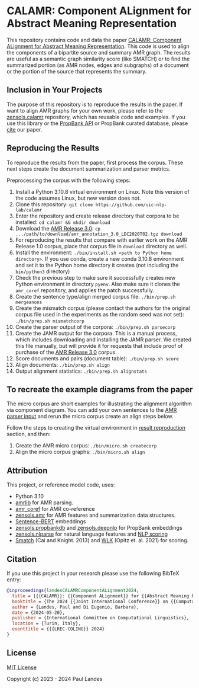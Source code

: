 # CALAMR: Component ALignment for Abstract Meaning Representation

This repository contains code and data the paper [CALAMR: Component ALignment
for Abstract Meaning Representation].  This code is used to align the
components of a bipartite source and summary AMR graph.  The results are useful
as a semantic graph similarity score (like SMATCH) or to find the summarized
portion (as AMR nodes, edges and subgraphs) of a document or the portion of the
source that represents the summary.


## Inclusion in Your Projects

The purpose of this repository is to reproduce the results in the paper.  If
want to align AMR graphs for your own work, please refer to the
[zensols.calamr] repository, which has reusable code and examples.  If you use
this library or the [PropBank API] or PropBank curated database, please
[cite](#citation) our paper.


## Reproducing the Results

To reproduce the results from the paper, first process the corpus.  These next
steps create the document summarization and parser metrics.

Preprocessing the corpus with the following steps:

1. Install a Python 3.10.8 virtual environment on Linux.  Note this version of
   the code assumes Linux, but new version does not.
1. Clone this repository: `git clone https://github.com/uic-nlp-lab/calamr`
1. Enter the repository and create release directory that corpora to be
   installed: `cd calamr && mkdir download`
1. Download the [AMR Release 3.0]:
   `cp .../path/to/download/amr_annotation_3.0_LDC2020T02.tgz download`
1. For reproducing the results that compare with earlier work on the AMR
   Release 1.0 corpus, place that corpus file in `download` directory as well.
1. Install the environment: `./bin/install.sh <path to Python home directory>`.
   If you use conda, create a new conda 3.10.8 environment and set it to the
   Python home directory it creates (not including the `bin/python3` directory)
1. Check the previous step to make sure it successfully creates new Python
   environment in directory `pyenv`.  Also make sure it clones the `amr_coref`
   repository, and applies the patch successfully.
1. Create the sentence type/align merged corpus file:
   `./bin/prep.sh mergeanons`
1. Create the mismatch corpus (please contact the authors for the original
   corpus file used in the experiments as the random seed was not set):
   `./bin/prep.sh mismatchcorp`
1. Create the parser output of the corpora: `./bin/prep.sh parsecorp`
1. Create the JAMR output for the corpora.  This is a manual process, which
   includes downloading and installing the JAMR parser.  We created this file
   manually, but will provide it for requests that include proof of purchase of
   the [AMR Release 3.0] corpus.
1. Score documents and pairs (document table): `./bin/prep.sh score`
1. Align documents: `./bin/prep.sh align`
1. Output alignment statistics: `./bin/prep.sh alignstats`


## To recreate the example diagrams from the paper

The micro corpus are short examples for illustrating the alignment algorithm
via component diagram.  You can add your own sentences to the [AMR parser
input](corpus/amr-micro-summary.json) and rerun the micro corpus create an
align steps below.

Follow the steps to creating the virtual environment in [result
reproduction](#reproducing-the-results) section, and then:
1. Create the AMR micro corpus: `./bin/micro.sh createcorp`
1. Align the micro corpus graphs: `./bin/micro.sh align`


## Attribution

This project, or reference model code, uses:

* Python 3.10
* [amrlib] for AMR parsing.
* [amr_coref] for AMR co-reference
* [zensols.amr] for AMR features and summarization data structures.
* [Sentence-BERT] embeddings
* [zensols.propbankdb] and [zensols.deepnlp] for PropBank embeddings
* [zensols.nlparse] for natural language features and [NLP scoring]
* [Smatch] (Cai and Knight. 2013) and [WLK] (Opitz et. al. 2021) for scoring.


## Citation

If you use this project in your research please use the following BibTeX entry:

```bibtex
@inproceedings{landesCALAMRComponentALignment2024,
  title = {{{CALAMR}}: {{Component ALignment}} for {{Abstract Meaning Representation}}},
  booktitle = {The 2024 {{Joint International Conference}} on {{Computational Linguistics}}, {{Language Resources}} and {{Evaluation}}},
  author = {Landes, Paul and Di Eugenio, Barbara},
  date = {2024-05-20},
  publisher = {International Committee on Computational Linguistics},
  location = {Turin, Italy},
  eventtitle = {{{LREC-COLING}} 2024}
}
```


## License

[MIT License](LICENSE.md)

Copyright (c) 2023 - 2024 Paul Landes


<!-- links -->
[AMR Release 3.0]: https://catalog.ldc.upenn.edu/LDC2020T02
[zensols.calamr]: https://github.com/plandes/calamr
[zensols.propbankdb]: https://github.com/plandes/propbankdb
[PropBank API]: https://github.com/plandes/propbankdb

[CALAMR: Component ALignment for Abstract Meaning Representation]: https://example.com

[amrlib]: https://github.com/bjascob/amrlib
[amr_coref]: https://github.com/bjascob/amr_coref
[spaCy]: https://spacy.io
[Smatch]: https://github.com/snowblink14/smatch
[WLK]: https://github.com/flipz357/weisfeiler-leman-amr-metrics
[zensols.nlparse]: https://github.com/plandes/nlparse
[NLP scoring]: https://plandes.github.io/nlparse/api/zensols.nlp.html#zensols-nlp-score
[Sentence-BERT]: https://www.sbert.net
[zensols.amr]: https://github.com/plandes/amr
[zensols.deepnlp]: https://github.com/plandes/deepnlp
[zensols.propbankdb]: https://github.com/plandes/propbankdb
